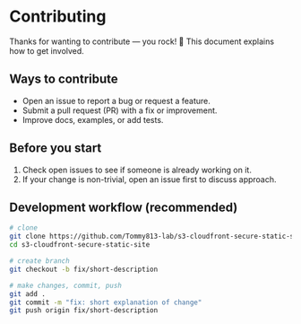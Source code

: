 # Contributing

Thanks for wanting to contribute — you rock! 🙌 This document explains how to get involved.

## Ways to contribute
- Open an issue to report a bug or request a feature.
- Submit a pull request (PR) with a fix or improvement.
- Improve docs, examples, or add tests.

## Before you start
1. Check open issues to see if someone is already working on it.
2. If your change is non-trivial, open an issue first to discuss approach.

## Development workflow (recommended)
```bash
# clone
git clone https://github.com/Tommy813-lab/s3-cloudfront-secure-static-site.git
cd s3-cloudfront-secure-static-site

# create branch
git checkout -b fix/short-description

# make changes, commit, push
git add .
git commit -m "fix: short explanation of change"
git push origin fix/short-description
